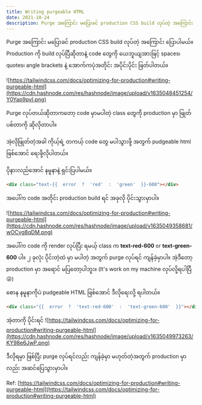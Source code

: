 ```yaml
---
title: Writing purgeable HTML
date: 2021-10-24
description: Purge အကြောင်း မပြောခင် production CSS build လုပ်တဲ့ အကြောင်း ပြောပါမယ်။ Production ကို build လုပ်ပြီဆိုတာနဲ့ code တွေကို ယေဘူယျအားဖြင့် spaces၊ quotes၊ angle brackets နဲ့ အောက်ကပုံအတိုင်း အပိုင်းပိုင်း ဖြတ်ပါတယ်။
---
```


Purge အကြောင်း မပြောခင် production CSS build လုပ်တဲ့ အကြောင်း ပြောပါမယ်။ Production ကို build လုပ်ပြီဆိုတာနဲ့ code တွေကို ယေဘူယျအားဖြင့် spaces၊ quotes၊ angle brackets နဲ့ အောက်ကပုံအတိုင်း အပိုင်းပိုင်း ဖြတ်ပါတယ်။

![https://tailwindcss.com/docs/optimizing-for-production#writing-purgeable-html](https://cdn.hashnode.com/res/hashnode/image/upload/v1635048451254/Y0Yap9pvI.png)

Purge လုပ်တယ်ဆိုတာကတော့ code မှာမပါတဲ့ class တွေကို production မှာ ဖြုတ်ပစ်တာကို ဆိုလိုတာပါ။

အဲ့လိုဖြုတ်တဲ့အခါ ကိုယ့်ရဲ့ တကယ့် code တွေ မပါသွားဖို့ အတွက် pudgeable html ဖြစ်အောင် ရေးဖို့လိုပါတယ်။

ပိုနားလည်အောင် နမူနာနဲ့ ရှင်းပြပါမယ်။

```html
<div class="text-{{  error  ?  'red'  :  'green'  }}-600"></div>
```

အပေါ်က code အတိုင်း production build ရင် အခုလို ပိုင်းသွားမှာပါ။

![https://tailwindcss.com/docs/optimizing-for-production#writing-purgeable-html](https://cdn.hashnode.com/res/hashnode/image/upload/v1635049358681/wOCvg8qDM.png)

အပေါ်က code ကို render လုပ်ပြီး ရမယ့် class က **text-red-600** or **text-green-600** ပါ။ ၂ ခုလုံး ပိုင်းတဲ့ထဲ မှာ မပါတဲ့ အတွက် purge လုပ်ရင် ကျန်ခဲ့မှာပါ။ အဲ့ဒီတော့ production မှာ အရောင် မပြတော့ပါဘူး။
(It's work on my machine လုပ်လို့ရပါပြီ 😜)

စောန နမူနာကိုပဲ pudgeable HTML ဖြစ်အောင် ဒီလိုရေးလို့ ရပါတယ်။

```html
<div class="{{  error  ?  'text-red-600'  :  'text-green-600'  }}"></div>
```

အဲ့တာကို ပိုင်းရင်
![https://tailwindcss.com/docs/optimizing-for-production#writing-purgeable-html](https://cdn.hashnode.com/res/hashnode/image/upload/v1635049973263/KY98e6JwP.png)

ဒီလိုရမှာ ဖြစ်ပြီး purge လုပ်ရင်လည်း ကျန်ခဲ့မှာ မဟုတ်တဲ့အတွက် production မှာလည်း အဆင်ပြေသွားမှာပါ။

Ref: [https://tailwindcss.com/docs/optimizing-for-production#writing-purgeable-html](https://tailwindcss.com/docs/optimizing-for-production#writing-purgeable-html)
